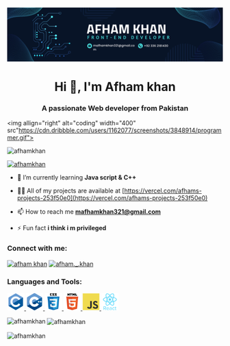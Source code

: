 ![](https://github.com/Afham-Khan/M-Afham-khan/blob/main/Black%20Minimal%20Business%20Personal%20Profile%20Linkedin%20Banner.png)
<h1 align="center">Hi 👋, I'm Afham khan</h1>
<h3 align="center">A passionate Web developer from Pakistan</h3>

<img allign="right" alt="coding" width="400" src"https://cdn.dribbble.com/users/1162077/screenshots/3848914/programmer.gif">

<p align="left"> <img src="https://komarev.com/ghpvc/?username=afhamkhan&label=Profile%20views&color=0e75b6&style=flat" alt="afhamkhan" /> </p>

<p align="left"> <a href="https://github.com/ryo-ma/github-profile-trophy"><img src="https://github-profile-trophy.vercel.app/?username=afhamkhan" alt="afhamkhan" /></a> </p>

- 🌱 I’m currently learning **Java script & C++**

- 👨‍💻 All of my projects are available at [https://vercel.com/afhams-projects-253f50e0](https://vercel.com/afhams-projects-253f50e0)

- 📫 How to reach me **mafhamkhan321@gmail.com**

- ⚡ Fun fact **i think i m privileged**

<h3 align="left">Connect with me:</h3>
<p align="left">
<a href="https://linkedin.com/in/afham khan" target="blank"><img align="center" src="https://raw.githubusercontent.com/rahuldkjain/github-profile-readme-generator/master/src/images/icons/Social/linked-in-alt.svg" alt="afham khan" height="30" width="40" /></a>
<a href="https://instagram.com/afham._.khan" target="blank"><img align="center" src="https://raw.githubusercontent.com/rahuldkjain/github-profile-readme-generator/master/src/images/icons/Social/instagram.svg" alt="afham._.khan" height="30" width="40" /></a>
</p>

<h3 align="left">Languages and Tools:</h3>
<p align="left"> <a href="https://www.cprogramming.com/" target="_blank" rel="noreferrer"> <img src="https://raw.githubusercontent.com/devicons/devicon/master/icons/c/c-original.svg" alt="c" width="40" height="40"/> </a> <a href="https://www.w3schools.com/cpp/" target="_blank" rel="noreferrer"> <img src="https://raw.githubusercontent.com/devicons/devicon/master/icons/cplusplus/cplusplus-original.svg" alt="cplusplus" width="40" height="40"/> </a> <a href="https://www.w3schools.com/css/" target="_blank" rel="noreferrer"> <img src="https://raw.githubusercontent.com/devicons/devicon/master/icons/css3/css3-original-wordmark.svg" alt="css3" width="40" height="40"/> </a> <a href="https://www.w3.org/html/" target="_blank" rel="noreferrer"> <img src="https://raw.githubusercontent.com/devicons/devicon/master/icons/html5/html5-original-wordmark.svg" alt="html5" width="40" height="40"/> </a> <a href="https://developer.mozilla.org/en-US/docs/Web/JavaScript" target="_blank" rel="noreferrer"> <img src="https://raw.githubusercontent.com/devicons/devicon/master/icons/javascript/javascript-original.svg" alt="javascript" width="40" height="40"/> </a> <a href="https://reactjs.org/" target="_blank" rel="noreferrer"> <img src="https://raw.githubusercontent.com/devicons/devicon/master/icons/react/react-original-wordmark.svg" alt="react" width="40" height="40"/> </a> </p>

<p><img align="left" src="https://github-readme-stats.vercel.app/api/top-langs?username=afhamkhan&show_icons=true&locale=en&layout=compact" alt="afhamkhan" /></p>

<p>&nbsp;<img align="center" src="https://github-readme-stats.vercel.app/api?username=afhamkhan&show_icons=true&locale=en" alt="afhamkhan" /></p>

<p><img align="center" src="https://github-readme-streak-stats.herokuapp.com/?user=afhamkhan&" alt="afhamkhan" /></p>
